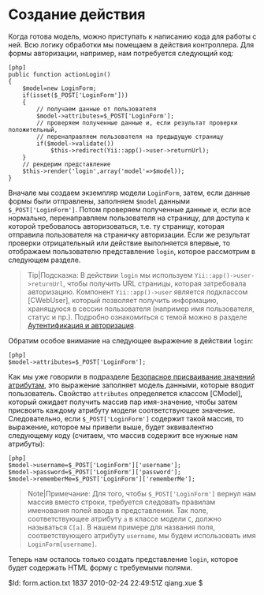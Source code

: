 Создание действия
=================

Когда готова модель, можно приступать к написанию кода для работы с ней.
Всю логику обработки мы помещаем в действия контроллера. Для формы
авторизации, например, нам потребуется следующий код:

~~~
[php]
public function actionLogin()
{
	$model=new LoginForm;
	if(isset($_POST['LoginForm']))
	{
		// получаем данные от пользователя
		$model->attributes=$_POST['LoginForm'];
		// проверяем полученные данные и, если результат проверки положительный,
		// перенаправляем пользователя на предыдущую страницу
		if($model->validate())
			$this->redirect(Yii::app()->user->returnUrl);
	}
	// рендерим представление
	$this->render('login',array('model'=>$model));
}
~~~

Вначале мы создаем экземпляр модели `LoginForm`, затем, если данные формы были
отправлены, заполняем `$model` данными `$_POST['LoginForm']`. Потом проверяем
полученные данные и, если все нормально, перенаправляем пользователя на страницу,
для доступа к которой требовалось авторизоваться, т.е. ту страницу, которая
отправила пользователя на страничку авторизации. Если же результат проверки
отрицательный или действие выполняется впервые, то отображаем пользователю
представление `login`, которое рассмотрим в следующем разделе.

> Tip|Подсказка: В действии `login` мы используем `Yii::app()->user->returnUrl`,
чтобы получить URL страницы, которая затребовала авторизацию. Компонент `Yii::app()->user`
является подклассом [CWebUser], который позволяет получить информацию, хранящуюся в сессии
пользователя (например имя пользователя, статус и пр.). Подробно ознакомиться с темой можно
в разделе [Аутентификация и авторизация](/doc/guide/topics.auth).

Обратим особое внимание на следующее выражение в действии `login`:

~~~
[php]
$model->attributes=$_POST['LoginForm'];
~~~

Как мы уже говорили в подразделе [Безопасное присваивание значений атрибутам](/doc/guide/form.model#securing-attribute-assignments),
это выражение заполняет модель данными, которые вводит пользователь. Свойство `attributes` определяется
классом [CModel], который ожидает получить массив пар имя-значение, чтобы затем присвоить каждому атрибуту модели
соответствующее значение. Следовательно, если `$_POST['LoginForm']` содержит такой массив, то выражение,
которое мы привели выше, будет эквивалентно следующему коду (считаем, что массив содержит все нужные нам атрибуты):

~~~
[php]
$model->username=$_POST['LoginForm']['username'];
$model->password=$_POST['LoginForm']['password'];
$model->rememberMe=$_POST['LoginForm']['rememberMe'];
~~~

> Note|Примечание: Для того, чтобы `$_POST['LoginForm']` вернул нам массив вместо строки,
требуется следовать правилам именования полей ввода в представлении. Так поле, соответствующее
атрибуту `a` в классе модели `C`, должно называться `C[a]`. В нашем примере для названия поля, соответствующего
атрибуту `username`, мы будем использовать имя `LoginForm[username]`.

Теперь нам осталось только создать представление `login`, которое будет содержать
HTML форму с требуемыми полями.

<div class="revision">$Id: form.action.txt 1837 2010-02-24 22:49:51Z qiang.xue $</div>